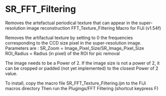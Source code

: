 # SR_FFT_Filtering
Removes the artefactual periodical texture that can appear in the super-resolution image reconstruction
FFT_Texture_Filtering Macro for FiJi (v1.54f)

Removes the artifactual texture by setting to 0 the frequencies corresponding to the CCD size pixel in the super-resolution image.
Parameters are :
	SR_Zoom = Image_Pixel_Size/SR_Image_Pixel_Size
	ROI_Radius = Radius (in pixel) of the ROI for pic removal

The image needs to be a Power of 2. 
If the image size is not a power of 2, it can be cropped or padded (not yet implemented) to the closest Power of 2 value.

To install, copy the macro file SR_FFT_Texture_Filtering.ijm to the FiJi macros directory
Then run the Plugings/FFT Filtering (shortcut keypress F)

